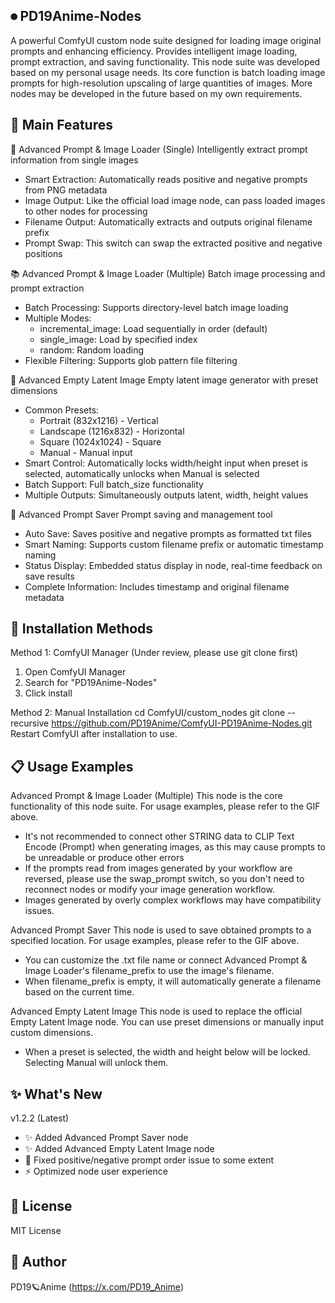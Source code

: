## ⏺ PD19Anime-Nodes
A powerful ComfyUI custom node suite designed for loading image original prompts and enhancing efficiency. Provides intelligent image loading, prompt extraction, and saving functionality.
This node suite was developed based on my personal usage needs. Its core function is batch loading image prompts for high-resolution upscaling of large quantities of images. More nodes may be developed in the future based on my own requirements.

## 🌟 Main Features
📖 Advanced Prompt & Image Loader (Single)
Intelligently extract prompt information from single images
- Smart Extraction: Automatically reads positive and negative prompts from PNG metadata
- Image Output: Like the official load image node, can pass loaded images to other nodes for processing
- Filename Output: Automatically extracts and outputs original filename prefix
- Prompt Swap: This switch can swap the extracted positive and negative positions

📚 Advanced Prompt & Image Loader (Multiple)
Batch image processing and prompt extraction
- Batch Processing: Supports directory-level batch image loading
- Multiple Modes:
  - incremental_image: Load sequentially in order (default)
  - single_image: Load by specified index
  - random: Random loading
- Flexible Filtering: Supports glob pattern file filtering

🎨 Advanced Empty Latent Image
Empty latent image generator with preset dimensions
- Common Presets:
  - Portrait (832x1216) - Vertical
  - Landscape (1216x832) - Horizontal
  - Square (1024x1024) - Square
  - Manual - Manual input
- Smart Control: Automatically locks width/height input when preset is selected, automatically unlocks when Manual is selected
- Batch Support: Full batch_size functionality
- Multiple Outputs: Simultaneously outputs latent, width, height values

💾 Advanced Prompt Saver
Prompt saving and management tool
- Auto Save: Saves positive and negative prompts as formatted txt files
- Smart Naming: Supports custom filename prefix or automatic timestamp naming
- Status Display: Embedded status display in node, real-time feedback on save results
- Complete Information: Includes timestamp and original filename metadata

## 🔧 Installation Methods
Method 1: ComfyUI Manager (Under review, please use git clone first)
1. Open ComfyUI Manager
2. Search for "PD19Anime-Nodes"
3. Click install

Method 2: Manual Installation
cd ComfyUI/custom_nodes
git clone --recursive https://github.com/PD19Anime/ComfyUI-PD19Anime-Nodes.git
Restart ComfyUI after installation to use.

## 📋 Usage Examples
Advanced Prompt & Image Loader (Multiple)
This node is the core functionality of this node suite. For usage examples, please refer to the GIF above.
* It's not recommended to connect other STRING data to CLIP Text Encode (Prompt) when generating images, as this may cause prompts to be unreadable or produce other errors
* If the prompts read from images generated by your workflow are reversed, please use the swap_prompt switch, so you don't need to reconnect nodes or modify your image generation workflow.
* Images generated by overly complex workflows may have compatibility issues.

Advanced Prompt Saver
This node is used to save obtained prompts to a specified location. For usage examples, please refer to the GIF above.
* You can customize the .txt file name or connect Advanced Prompt & Image Loader's filename_prefix to use the image's filename.
* When filename_prefix is empty, it will automatically generate a filename based on the current time.

Advanced Empty Latent Image
This node is used to replace the official Empty Latent Image node. You can use preset dimensions or manually input custom dimensions.
* When a preset is selected, the width and height below will be locked. Selecting Manual will unlock them.

## ✨ What's New
v1.2.2 (Latest)
- ✨ Added Advanced Prompt Saver node
- ✨ Added Advanced Empty Latent Image node
- 🐛 Fixed positive/negative prompt order issue to some extent
- ⚡ Optimized node user experience

## 📄 License
MIT License

## 👤 Author
PD19🪐Anime (https://x.com/PD19_Anime)

